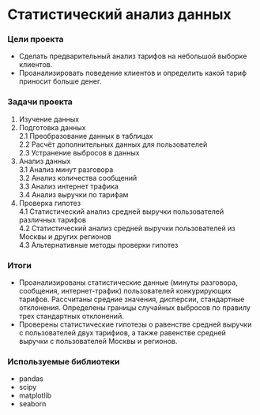# Статистический анализ данных

### Цели проекта

- Сделать предварительный анализ тарифов на небольшой выборке клиентов.
- Проанализировать поведение клиентов и определить какой тариф приносит больше денег.

### Задачи проекта

1. Изучение данных  
2. Подготовка данных  
  2.1 Преобразование данных в таблицах  
  2.2 Расчёт дополнительных данных для пользователей  
  2.3 Устранение выбросов в данных  
3. Анализ данных  
  3.1 Анализ минут разговора  
  3.2 Анализ количества сообщений  
  3.3 Анализ интернет трафика  
  3.4 Анализ выручки по тарифам  
4. Проверка гипотез  
  4.1 Статистический анализ средней выручки пользователей различных тарифов  
  4.2 Статистический анализ средней выручки пользователей из Москвы и других регионов  
  4.3 Альтернативные методы проверки гипотез  

### Итоги

- Проанализированы статистические данные (минуты разговора, сообщения, интернет-трафик) пользователей конкурирующих тарифов. Рассчитаны средние значения, дисперсии, стандартные отклонения. Определены границы случайных выбросов по правилу трех стандартных отклонений.  
- Проверены статистические гипотезы о равенстве средней выручки с пользователей двух тарифиов, а также равенстве средней выручки с пользователей Москвы и регионов.

### Используемые библиотеки

- pandas
- scipy
- matplotlib
- seaborn

